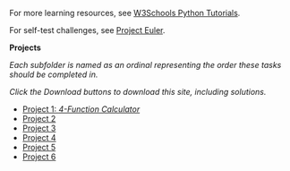 For more learning resources, see [W3Schools Python Tutorials](https://www.w3schools.com/python/).

For self-test challenges, see [Project Euler](https://projecteuler.net/archives).

**Projects**

_Each subfolder is named as an ordinal representing the order these tasks should be completed in._

_Click the Download buttons to download this site, including solutions._

* [Project 1: _4-Function Calculator_](1)
* [Project 2](2)
* [Project 3](3)
* [Project 4](4)
* [Project 5](5)
* [Project 6](6)
